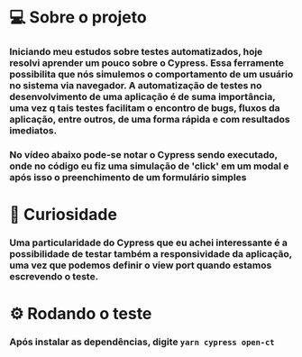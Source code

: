 # 💻 Sobre o projeto
### Iniciando meu estudos sobre testes automatizados, hoje resolvi aprender um pouco sobre o Cypress. Essa ferramente possibilita que nós simulemos o comportamento de um usuário no sistema via navegador. A automatização de testes no desenvolvimento de uma aplicação é de suma importância, uma vez q tais testes facilitam o encontro de bugs, fluxos da aplicação, entre outros, de uma forma rápida e com resultados imediatos.
### No vídeo abaixo pode-se notar o Cypress sendo executado, onde no código eu fiz uma simulação de 'click' em um modal e após isso o preenchimento de um formulário simples

# 🔎 Curiosidade
### Uma particularidade do Cypress que eu achei interessante é a possibilidade de testar também a responsividade da aplicação, uma vez que podemos definir o view port quando estamos escrevendo o teste.

# ⚙ Rodando o teste
### Após instalar as dependências, digite `yarn cypress open-ct`
